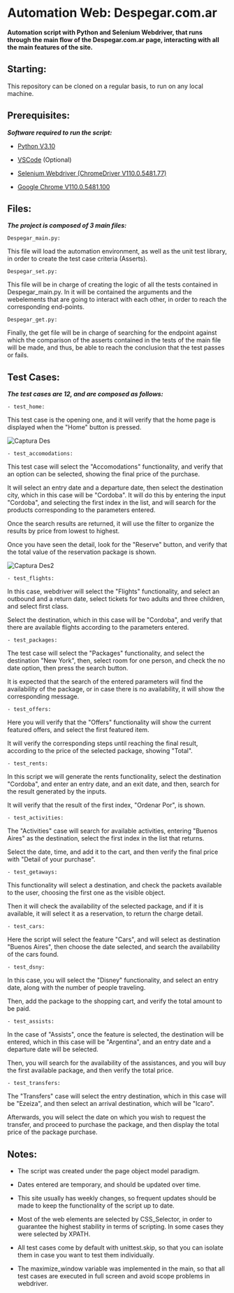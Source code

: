 # Automation Web: Despegar.com.ar

**Automation script with Python and Selenium Webdriver, that runs through the main flow of the Despegar.com.ar page, interacting with all the main features of the site.**


## Starting:

This repository can be cloned on a regular basis, to run on any local machine.


## Prerequisites:

***Software required to run the script:***

- [Python V3.10](https://www.python.org/downloads/)

- [VSCode](https://code.visualstudio.com/) (Optional)

- [Selenium Webdriver (ChromeDriver V110.0.5481.77)](https://chromedriver.chromium.org/downloads)

- [Google Chrome V110.0.5481.100](https://www.google.com/intl/es_es/chrome/?brand=YTUH&gclsrc=ds&gclsrc=ds)


## Files:

***The project is composed of 3 main files:***


```Despegar_main.py:```

This file will load the automation environment, as well as the unit test library, in order to create the test case criteria (Asserts).


```Despegar_set.py:```

This file will be in charge of creating the logic of all the tests contained in Despegar_main.py. In it will be contained the arguments and the webelements that are going to interact with each other, in order to reach the corresponding end-points.


```Despegar_get.py:```

Finally, the get file will be in charge of searching for the endpoint against which the comparison of the asserts contained in the tests of the main file will be made, and thus, be able to reach the conclusion that the test passes or fails.

 
## Test Cases:

***The test cases are 12, and are composed as follows:***


```- test_home:```

This test case is the opening one, and it will verify that the home page is displayed when the "Home" button is pressed.

![Captura Des](https://user-images.githubusercontent.com/110279710/220990775-1b599ac1-aee7-4b05-a94a-2ffaa1e11b89.JPG)


```- test_accomodations:```

This test case will select the "Accomodations" functionality, and verify that an option can be selected, showing the final price of the purchase.

It will select an entry date and a departure date, then select the destination city, which in this case will be "Cordoba". It will do this by entering the input "Cordoba", and selecting the first index in the list, and will search for the products corresponding to the parameters entered.

Once the search results are returned, it will use the filter to organize the results by price from lowest to highest.

Once you have seen the detail, look for the "Reserve" button, and verify that the total value of the reservation package is shown.

![Captura Des2](https://user-images.githubusercontent.com/110279710/220993307-25a26054-e8b7-4f06-837e-48f296a24f07.JPG)

```- test_flights:```

In this case, webdriver will select the "Flights" functionality, and select an outbound and a return date, select tickets for two adults and three children, and select first class.

Select the destination, which in this case will be "Cordoba", and verify that there are available flights according to the parameters entered.


```- test_packages:```

The test case will select the "Packages" functionality, and select the destination "New York", then, select room for one person, and check the no date option, then press the search button.

It is expected that the search of the entered parameters will find the availability of the package, or in case there is no availability, it will show the corresponding message.


```- test_offers:```

Here you will verify that the "Offers" functionality will show the current featured offers, and select the first featured item.

It will verify the corresponding steps until reaching the final result, according to the price of the selected package, showing "Total".


```- test_rents:```

In this script we will generate the rents functionality, select the destination "Cordoba", and enter an entry date, and an exit date, and then, search for the result generated by the inputs.

It will verify that the result of the first index, "Ordenar Por", is shown.


```- test_activities:```

The "Activities" case will search for available activities, entering "Buenos Aires" as the destination, select the first index in the list that returns.

Select the date, time, and add it to the cart, and then verify the final price with "Detail of your purchase".


```- test_getaways:```

This functionality will select a destination, and check the packets available to the user, choosing the first one as the visible object.

Then it will check the availability of the selected package, and if it is available, it will select it as a reservation, to return the charge detail.

```- test_cars:```

Here the script will select the feature "Cars", and will select as destination "Buenos Aires", then choose the date selected, and search the availability of the cars found.

```- test_dsny:```

In this case, you will select the "Disney" functionality, and select an entry date, along with the number of people traveling.

Then, add the package to the shopping cart, and verify the total amount to be paid.

```- test_assists:```

In the case of "Assists", once the feature is selected, the destination will be entered, which in this case will be "Argentina", and an entry date and a departure date will be selected.

Then, you will search for the availability of the assistances, and you will buy the first available package, and then verify the total price.

```- test_transfers:```

The "Transfers" case will select the entry destination, which in this case will be "Ezeiza", and then select an arrival destination, which will be "Icaro".

Afterwards, you will select the date on which you wish to request the transfer, and proceed to purchase the package, and then display the total price of the package purchase.

## Notes:

- The script was created under the page object model paradigm.

- Dates entered are temporary, and should be updated over time.

- This site usually has weekly changes, so frequent updates should be made to keep the functionality of the script up to date.

- Most of the web elements are selected by CSS_Selector, in order to guarantee the highest stability in terms of scripting. In some cases they were selected by XPATH.

- All test cases come by default with unittest.skip, so that you can isolate them in case you want to test them individually.

- The maximize_window variable was implemented in the main, so that all test cases are executed in full screen and avoid scope problems in webdriver.
